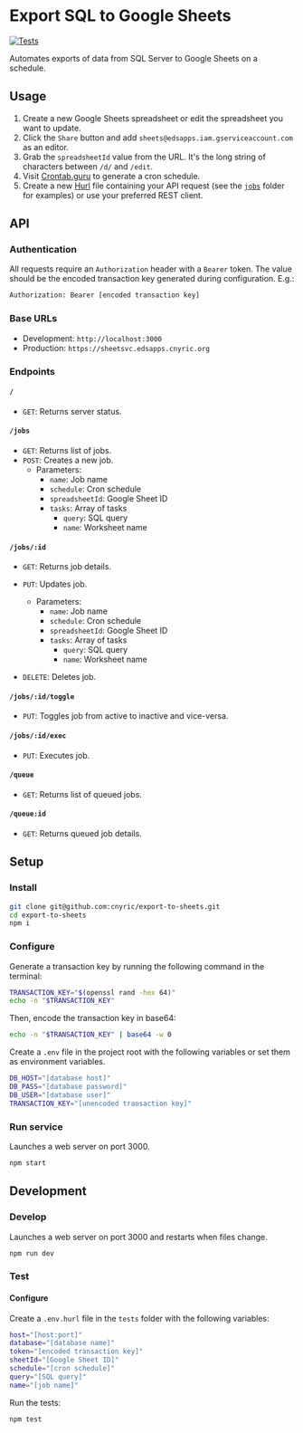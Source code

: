 # Export SQL to Google Sheets

[![Tests](https://github.com/cnyric/export-to-sheets/actions/workflows/test.yaml/badge.svg)](https://github.com/cnyric/export-to-sheets/actions/workflows/test.yaml)

Automates exports of data from SQL Server to Google Sheets on a schedule.

## Usage

1. Create a new Google Sheets spreadsheet or edit the spreadsheet you want to update.
2. Click the `Share` button and add `sheets@edsapps.iam.gserviceaccount.com` as an editor.
3. Grab the `spreadsheetId` value from the URL. It's the long string of characters between `/d/` and `/edit`.
4. Visit [Crontab.guru](https://crontab.guru) to generate a cron schedule.
5. Create a new [Hurl](https://hurl.dev/) file containing your API request (see the [`jobs`](https://github.com/cnyric/export-to-sheets/tree/main/jobs) folder for examples) or use your preferred REST client.

## API

### Authentication

All requests require an `Authorization` header with a `Bearer` token. The value should be the encoded transaction key
generated during configuration. E.g.:

```sh
Authorization: Bearer [encoded transaction key]
```

### Base URLs

- Development: `http://localhost:3000`
- Production: `https://sheetsvc.edsapps.cnyric.org`

### Endpoints

#### `/`

- `GET`: Returns server status.

#### `/jobs`

- `GET`: Returns list of jobs.
- `POST`: Creates a new job.
  - Parameters:
    - `name`: Job name
    - `schedule`: Cron schedule
    - `spreadsheetId`: Google Sheet ID
    - `tasks`: Array of tasks
      - `query`: SQL query
      - `name`: Worksheet name

#### `/jobs/:id`

- `GET`: Returns job details.
- `PUT`: Updates job.

  - Parameters:
    - `name`: Job name
    - `schedule`: Cron schedule
    - `spreadsheetId`: Google Sheet ID
    - `tasks`: Array of tasks
      - `query`: SQL query
      - `name`: Worksheet name

- `DELETE`: Deletes job.

#### `/jobs/:id/toggle`

- `PUT`: Toggles job from active to inactive and vice-versa.

#### `/jobs/:id/exec`

- `PUT`: Executes job.

#### `/queue`

- `GET`: Returns list of queued jobs.

#### `/queue:id`

- `GET`: Returns queued job details.

## Setup

### Install

```sh
git clone git@github.com:cnyric/export-to-sheets.git
cd export-to-sheets
npm i
```

### Configure

Generate a transaction key by running the following command in the terminal:

```sh
TRANSACTION_KEY="$(openssl rand -hex 64)"
echo -n "$TRANSACTION_KEY"
```

Then, encode the transaction key in base64:

```sh
echo -n "$TRANSACTION_KEY" | base64 -w 0
```

Create a `.env` file in the project root with the following variables or set them as environment variables.

```sh
DB_HOST="[database host]"
DB_PASS="[database password]"
DB_USER="[database user]"
TRANSACTION_KEY="[unencoded transaction key]"
```

### Run service

Launches a web server on port 3000.

```sh
npm start
```

## Development

### Develop

Launches a web server on port 3000 and restarts when files change.

```sh
npm run dev
```

### Test

#### Configure

Create a `.env.hurl` file in the `tests` folder with the following variables:

```sh
host="[host:port]"
database="[database name]"
token="[encoded transaction key]"
sheetId="[Google Sheet ID]"
schedule="[cron schedule]"
query="[SQL query]"
name="[job name]"
```

Run the tests:

```sh
npm test
```
